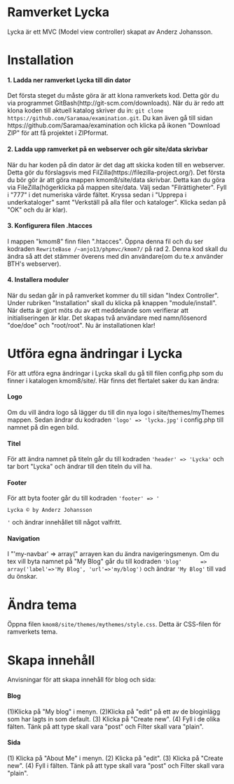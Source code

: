 Ramverket Lycka
=====

Lycka är ett MVC (Model view controller) skapat av Anderz Johansson.

Installation
============

<h4>1. Ladda ner ramverket Lycka till din dator</h4> 
Det första steget du måste göra är att klona ramverkets kod. Detta gör du via programmet 
GitBash(http://git-scm.com/downloads). När du är redo att klona koden till aktuell katalog skriver du in: <code>git clone https://github.com/Saramaa/examination.git</code>.
Du kan även gå till sidan https://github.com/Saramaa/examination och klicka på ikonen "Download ZIP" för att få projektet i ZIPformat.

<h4>2. Ladda upp ramverket på en webserver och gör site/data skrivbar</h4> 
När du har koden på din dator är det dag att skicka koden till en webserver. 
Detta gör du förslagsvis med FilZilla(https://filezilla-project.org/). Det första du bör gör är att göra mappen kmom8/site/data skrivbar. Detta kan du göra via FileZilla(högerklicka på
mappen site/data. Välj sedan "Filrättigheter". Fyll i "777" i det numeriska värde fältet. Kryssa sedan i "Upprepa i underkataloger" samt "Verkställ på alla filer och kataloger". Klicka sedan på "OK"
och du är klar).

<h4>3. Konfigurera filen .htacces</h4>
I mappen "kmom8" finn filen ".htacces". Öppna denna fil och du ser kodraden <code>RewriteBase /~anjo13/phpmvc/kmom7/</code> på rad 2. Denna kod
skall du ändra så att det stämmer överens med din användare(om du te.x använder BTH's webserver).

<h4>4. Installera moduler</h4> När du sedan går in på ramverket kommer du till sidan "Index Controller". Under rubriken "Installation" skall du klicka på
knappen "module/install". När detta är gjort möts du av ett meddelande som verifierar att initialiseringen är klar. Det skapas två
användare med namn/lösenord "doe/doe" och "root/root". Nu är installationen klar! 



Utföra egna ändringar i Lycka
===============================

För att utföra egna ändringar i Lycka skall du gå till filen config.php som du finner i katalogen kmom8/site/.
Här finns det flertalet saker du kan ändra:
<h4>Logo</h4>
Om du vill ändra logo så lägger du till din nya logo i site/themes/myThemes mappen. Sedan ändrar du kodraden <code>'logo' => 'lycka.jpg'</code>
i config.php till namnet på din egen bild.
<h4>Titel</h4>
För att ändra namnet på titeln går du till kodraden <code>'header' => 'Lycka'</code> och tar bort "Lycka" och ändrar
till den titeln du vill ha.
<h4>Footer</h4>
För att byta footer går du till kodraden  <code>'footer' => '<p>Lycka &copy; by Anderz Johansson</p>'</code> och ändrar innehållet
till något valfritt.
<h4>Navigation</h4>
I "'my-navbar' => array(" arrayen kan du ändra navigeringsmenyn. Om du tex vill byta namnet på "My Blog" går du till kodraden
<code>'blog'      => array('label'=>'My Blog', 'url'=>'my/blog')</code> och ändrar <code>'My Blog'</code> till vad du önskar.

Ändra tema
===========
Öppna filen <code>kmom8/site/themes/mythemes/style.css</code>. Detta är CSS-filen för ramverkets tema.

Skapa innehåll
==============
Anvisningar för att skapa innehåll för blog och sida:
<h4>Blog</h4>
(1)Klicka på "My blog" i menyn. (2)Klicka på "edit" på ett av de bloginlägg som har lagts in som default. (3) Klicka på "Create new".
(4) Fyll i de olika fälten. Tänk på att type skall vara "post" och Filter skall vara "plain".
<h4>Sida</h4>
(1) Klicka på "About Me" i menyn. (2) Klicka på "edit". (3) Klicka på "Create new". (4) Fyll i fälten. Tänk på att type skall vara "post" och Filter skall vara "plain".
